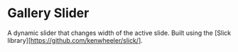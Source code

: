 # Gallery Slider
A dynamic slider that changes width of the active slide. Built using the [Slick library][https://github.com/kenwheeler/slick/].
<!-- ![Dynamic Slider](screenshots/screenshot.gif) -->

<!-- ## Usage
To run the project, use the following command:
```bash
npm start
``` -->